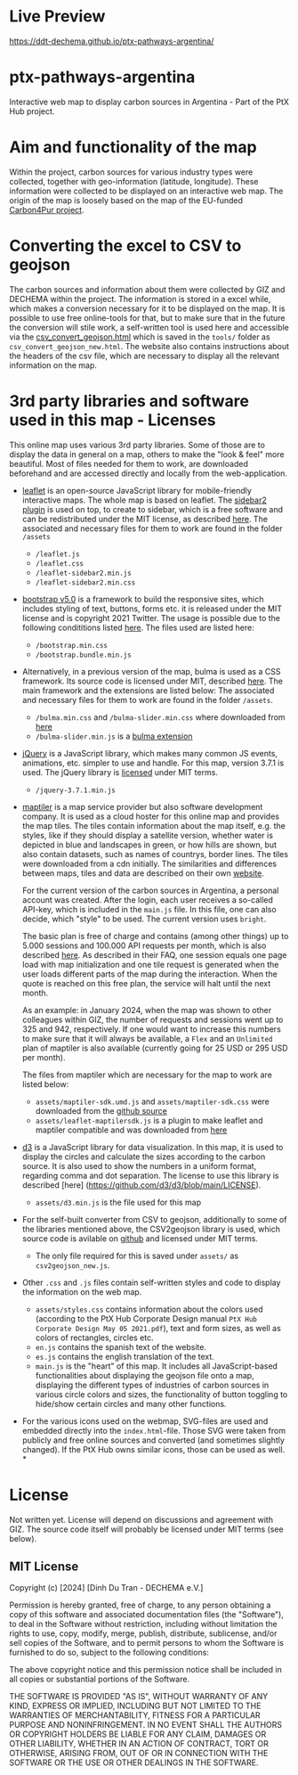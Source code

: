 # Live Preview
https://ddt-dechema.github.io/ptx-pathways-argentina/

# ptx-pathways-argentina
Interactive web map to display carbon sources in Argentina - Part of the PtX Hub project.

# Aim and functionality of the map
Within the project, carbon sources for various industry types were collected, together with geo-information (latitude, longitude). These information were collected to be displayed on an interactive web map.
The origin of the map is loosely based on the map of the EU-funded [Carbon4Pur project](https://carbon4pur.github.io/mapping/index.html).

# Converting the excel to CSV to geojson
The carbon sources and information about them were collected by GIZ and DECHEMA within the project. The information is stored in a excel while, which makes a conversion necessary for it to be displayed on the map. 
It is possible to use free online-tools for that, but to make sure that in the future the conversion will stile work, a self-written tool is used here and accessible via the [csv_convert_geojson.html](https://ddt-dechema.github.io/ptx-pathways-argentina/tools/csv_convert_geojson_new.html) which is saved in the `tools/` folder as `csv_convert_geojson_new.html`. The website also contains instructions about the headers of the csv file, which are necessary to display all the relevant information on the map.

# 3rd party libraries and software used in this map - Licenses
This online map uses various 3rd party libraries. Some of those are to display the data in general on a map, others to make the "look & feel" more beautiful. Most of files needed for them to work, are downloaded beforehand and are accessed directly and locally from the web-application.

* [leaflet](https://leafletjs.com/) is an open-source JavaScript library for mobile-friendly interactive maps. The whole map is based on leaflet. 
The [sidebar2 plugin](https://github.com/noerw/leaflet-sidebar-v2) is used on top, to create to sidebar, which is a free software and can be redistributed under the MIT license, as described [here](https://github.com/Leaflet/Leaflet/blob/main/LICENSE).
The associated and necessary files for them to work are found in the folder `/assets`
    * `/leaflet.js`
    * `/leaflet.css`
    * `/leaflet-sidebar2.min.js`
    * `/leaflet-sidebar2.min.css`

* [bootstrap v5.0](https://getbootstrap.com/docs/5.0/components/buttons/#outline-buttons) is a framework to build the responsive sites, which includes styling of text, buttons, forms etc. it is released under the MIT license and is copyright 2021 Twitter. The usage is possible due to the following condititions listed [here](https://getbootstrap.com/docs/5.0/about/license/). The files used are listed here:
    * `/bootstrap.min.css`
    * `/bootstrap.bundle.min.js`

* Alternatively, in a previous version of the map, bulma is used as a CSS framework. Its source code is licensed under MIT, described [here](https://github.com/jgthms/bulma/blob/master/LICENSE).
The main framework and the extensions are listed below:
The associated and necessary files for them to work are found in the folder `/assets`.
    * `/bulma.min.css` and `/bulma-slider.min.css` where downloaded from [here](https://bulma.io/)
    * `/bulma-slider.min.js` is a [bulma extension](https://wikiki.github.io/form/slider/)

* [jQuery](https://jquery.com/) is a JavaScript library, which makes many common JS events, animations, etc. simpler to use and handle. For this map, version 3.7.1 is used. The jQuery library is [licensed](https://jquery.com/license/) under MIT terms.
    * `/jquery-3.7.1.min.js`

* [maptiler](https://www.maptiler.com/) is a map service provider but also software development company. It is used as a cloud hoster for this online map and provides the map tiles. The tiles contain information about the map itself, e.g. the styles, like if they should display a satellite version, whether water is depicted in blue and landscapes in green, or how hills are shown, but also contain datasets, such as names of countrys, border lines. The tiles were downloaded from a cdn initially.
The similarities and differences between maps, tiles and data are described on their own [website](https://documentation.maptiler.com/hc/en-us/articles/4405446399505-Maps-Tiles-Data-What-are-they-and-how-do-they-differ).

    For the current version of the carbon sources in Argentina, a personal account was created. After the login, each user receives a so-called API-key, which is included in the `main.js` file. In this file, one can also decide, which "style" to  be used. The current version uses `bright`.
    
    The basic plan is free of charge and contains (among other things) up to 5.000 sessions and 100.000 API requests per month, which is also described [here](https://www.maptiler.com/cloud/pricing/#maps). As described in their FAQ, one session equals one page load with map initialization and one tile request is generated when the user loads different parts of the map during the interaction.
    When the quote is reached on this free plan, the service will halt until the next month.

    As an example: in January 2024, when the map was shown to other colleagues within GIZ, the number of requests and sessions went up to 325 and 942, respectively.
    If one would want to increase this numbers to make sure that it will always be available, a `Flex` and an `Unlimited` plan of maptiler is also available (currently going for 25 USD or 295 USD per month).

    The files from maptiler which are necessary for the map to work are listed below:
    * `assets/maptiler-sdk.umd.js` and `assets/maptiler-sdk.css` were downloaded from the [github source](https://github.com/maptiler/maptiler-sdk-js) 
    * `assets/leaflet-maptilersdk.js` is a plugin to make leaflet and maptiler compatible and was downloaded from [here](https://docs.maptiler.com/leaflet/)

* [d3](https://d3js.org/) is a JavaScript library for data visualization. In this map, it is used to display the circles and calculate the sizes according to the carbon source. It is also used to show the numbers in a uniform format, regarding comma and dot separation. The license to use this library is described [here] (https://github.com/d3/d3/blob/main/LICENSE).
    * `assets/d3.min.js` is the file used for this map

* For the self-built converter from CSV to geojson, additionally to some of the libraries mentioned above, the CSV2geojson library is used, which source code is avilable on [github](https://github.com/mapbox/csv2geojson) and licensed under MIT terms. 
    * The only file required for this is saved under `assets/` as `csv2geojson_new.js`.

* Other `.css`  and `.js` files contain self-written styles and code to display the information on the web map. 
    * `assets/styles.css` contains information about the colors used (according to the PtX Hub Corporate Design manual `PtX Hub Corporate Design May 05 2021.pdf`), text and form sizes, as well as colors of rectangles, circles etc.
    * `en.js` contains the spanish text of the website.
    * `es.js` contains the english translation of the text.
    * `main.js` is the "heart" of this map. It includes all JavaScript-based functionalities about displaying the geojson file onto a map, displaying the different types of industries of carbon sources in various circle colors and sizes, the functionality of button toggling to hide/show certain circles and many other functions.

* For the various icons used on the webmap, SVG-files are used and embedded directly into the `index.html`-file. Those SVG were taken from publicly and free online sources and converted (and sometimes slightly changed).
If the PtX Hub owns similar icons, those can be used as well. 
    *

# License

Not written yet. 
License will depend on discussions and agreement with GIZ. 
The source code itself will probably be licensed under MIT terms (see below).

## MIT License

Copyright (c) [2024] [Dinh Du Tran - DECHEMA e.V.]

Permission is hereby granted, free of charge, to any person obtaining a copy
of this software and associated documentation files (the "Software"), to deal
in the Software without restriction, including without limitation the rights
to use, copy, modify, merge, publish, distribute, sublicense, and/or sell
copies of the Software, and to permit persons to whom the Software is
furnished to do so, subject to the following conditions:

The above copyright notice and this permission notice shall be included in all
copies or substantial portions of the Software.

THE SOFTWARE IS PROVIDED "AS IS", WITHOUT WARRANTY OF ANY KIND, EXPRESS OR
IMPLIED, INCLUDING BUT NOT LIMITED TO THE WARRANTIES OF MERCHANTABILITY,
FITNESS FOR A PARTICULAR PURPOSE AND NONINFRINGEMENT. IN NO EVENT SHALL THE
AUTHORS OR COPYRIGHT HOLDERS BE LIABLE FOR ANY CLAIM, DAMAGES OR OTHER
LIABILITY, WHETHER IN AN ACTION OF CONTRACT, TORT OR OTHERWISE, ARISING FROM,
OUT OF OR IN CONNECTION WITH THE SOFTWARE OR THE USE OR OTHER DEALINGS IN THE
SOFTWARE.